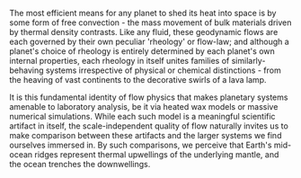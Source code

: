 The most efficient means for any planet to shed its heat into space is by some form of free convection - the mass movement of bulk materials driven by thermal density contrasts. Like any fluid, these geodynamic flows are each governed by their own peculiar 'rheology' or flow-law; and although a planet's choice of rheology is entirely determined by each planet's own internal properties, each rheology in itself unites families of similarly-behaving systems irrespective of physical or chemical distinctions - from the heaving of vast continents to the decorative swirls of a lava lamp.

It is this fundamental identity of flow physics that makes planetary systems amenable to laboratory analysis, be it via heated wax models or massive numerical simulations. While each such model is a meaningful scientific artifact in itself, the scale-independent quality of flow naturally invites us to make comparison between these artifacts and the larger systems we find ourselves immersed in. By such comparisons, we perceive that Earth's mid-ocean ridges represent thermal upwellings of the underlying mantle, and the ocean trenches the downwellings.

